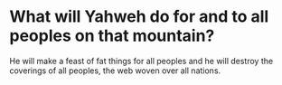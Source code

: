 # What will Yahweh do for and to all peoples on that mountain?

He will make a feast of fat things for all peoples and he will destroy the coverings of all peoples, the web woven over all nations.
